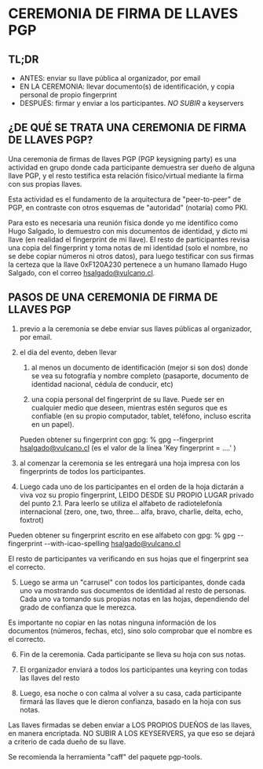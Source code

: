 # CEREMONIA DE FIRMA DE LLAVES PGP

## TL;DR
  * ANTES: enviar su llave pública al organizador, por email
  * EN LA CEREMONIA: llevar documento(s) de identificación, y copia personal de propio fingerprint
  * DESPUÉS: firmar y enviar a los participantes. *NO SUBIR* a keyservers

## ¿DE QUÉ SE TRATA UNA CEREMONIA DE FIRMA DE LLAVES PGP?

Una ceremonia de firmas de llaves PGP (PGP keysigning party) es
una actividad en grupo donde cada participante demuestra ser dueño
de alguna llave PGP, y el resto testifica esta relación físico/virtual
mediante la firma con sus propias llaves.

Esta actividad es el fundamento de la arquitectura
de "peer-to-peer" de PGP, en contraste con otros esquemas de
"autoridad" (notaría) como PKI.

Para esto es necesaria una reunión física donde yo me identifico como
Hugo Salgado, lo demuestro con mis documentos de identidad, y dicto mi
llave (en realidad el fingerprint de mi llave). El resto de participantes
revisa una copia del fingerprint y toma notas de mi identidad (solo el
nombre, no se debe copiar números ni otros datos), para luego testificar
con sus firmas la certeza que la llave 0xF120A230 pertenece a un humano
llamado Hugo Salgado, con el correo hsalgado@vulcano.cl.


## PASOS DE UNA CEREMONIA DE FIRMA DE LLAVES PGP

1. previo a la ceremonia se debe enviar sus llaves públicas al organizador,
   por email.

2. el día del evento, deben llevar

   1. al menos un documento de identificación (mejor si son dos)
     donde se vea su fotografía y nombre completo (pasaporte,
     documento de identidad nacional, cédula de conducir, etc)

   2. una copia personal del fingerprint de su llave. Puede ser
     en cualquier medio que deseen, mientras estén seguros que
     es confiable (en su propio computador, tablet, teléfono,
     incluso escrita en un papel).

   Pueden obtener su fingerprint con gpg:
      % gpg --fingerprint hsalgado@vulcano.cl
   (es el valor de la línea 'Key fingerprint = ....' )

3. al comenzar la ceremonia se les entregará una hoja impresa
  con los fingerprints de todos los participantes.
  
4. Luego cada uno de los participantes en el orden de la hoja dictarán a
  viva voz su propio fingerprint, LEIDO DESDE SU PROPIO LUGAR privado
  del punto 2.1. Para leerlo se utiliza el alfabeto de
  radiotelefonía internacional (zero, one, two, three... alfa,
  bravo, charlie, delta, echo, foxtrot)

 Pueden obtener su fingerprint escrito en ese alfabeto con gpg:
      % gpg --fingerprint --with-icao-spelling hsalgado@vulcano.cl
   
  El resto de participantes va verificando en sus hojas que el
  fingerprint sea el correcto.

5. Luego se arma un "carrusel" con todos los participantes,
  donde cada uno va mostrando sus documentos de identidad al
  resto de personas. Cada uno va tomando sus propias notas en
  las hojas, dependiendo del grado de confianza que le merezca.

  Es importante no copiar en las notas ninguna información de
  los documentos (números, fechas, etc), sino solo comprobar
  que el nombre es el correcto.

6. Fin de la ceremonia. Cada participante se lleva su hoja con
  sus  notas.

7. El organizador enviará a todos los participantes una keyring
  con todas las llaves del resto

8. Luego, esa noche o con calma al volver a su casa, cada
  participante firmará las llaves que le dieron confianza,
  basado en la hoja con sus notas.

  Las llaves firmadas se deben enviar a LOS PROPIOS DUEÑOS
  de las llaves, en manera encriptada. NO SUBIR A LOS
  KEYSERVERS, ya que eso se dejará a criterio de cada dueño
  de su llave.

  Se recomienda la herramienta "caff" del paquete pgp-tools.


